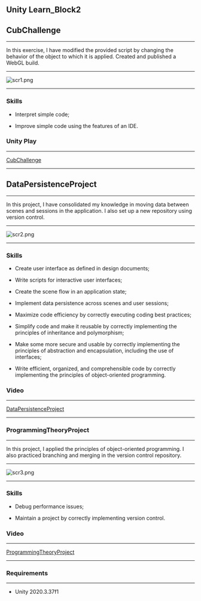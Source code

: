 ## Unity Learn_Block2

## CubChallenge

____

In this exercise, I have modified the provided script by changing the behavior of the object to which it is applied. Created and published a WebGL build.

____

<img src="file:///Users/pavellyutikov/Desktop/scr1.png" title="" alt="scr1.png" data-align="center">

___

### Skills

- Interpret simple code;

- Improve simple code using the features of an IDE.

### Unity Play

____

[CubChallenge](https://play.unity.com/mg/other/cubechallenge-19)

____

## DataPersistenceProject

---

In this project, I have consolidated my knowledge in moving data between scenes and sessions in the application. I also set up a new repository using version control.

---

<img src="file:///Users/pavellyutikov/Desktop/scr2.png" title="" alt="scr2.png" data-align="center">

---

### Skills

- Create user interface as defined in design documents;

- Write scripts for interactive user interfaces;

- Create the scene flow in an application state;

- Implement data persistence across scenes and user sessions;

- Maximize code efficiency by correctly executing coding best practices;

- Simplify code and make it reusable by correctly implementing the principles of inheritance and polymorphism;

- Make some more secure and usable by correctly implementing the principles of abstraction and encapsulation, including the use of interfaces;

- Write efficient, organized, and comprehensible code by correctly implementing the principles of object-oriented programming.

### Video

---

[DataPersistenceProject]()

____

### ProgrammingTheoryProject

---

In this project, I applied the principles of object-oriented programming. I also practiced branching and merging in the version control repository.

---

<img src="file:///Users/pavellyutikov/Desktop/scr3.png" title="" alt="scr3.png" data-align="center">

---

### Skills

- Debug performance issues;

- Maintain a project by correctly implementing version control.

### Video

____

[ProgrammingTheoryProject](https://learn.unity.com/submission/62e8e2c2edbc2a50cde412a3)

____

### Requirements

____

- Unity 2020.3.37f1
